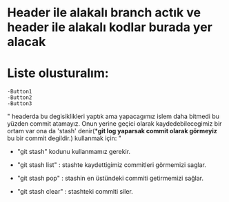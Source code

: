 # Header ile alakalı branch actık ve header ile alakalı kodlar burada yer alacak

# Liste olusturalım: 
    -Button1
    -Button2
    -Button3

   " headerda bu degisiklikleri yaptık ama yapacagımız islem  daha bitmedi bu yüzden commit atamayız. Onun yerine geçici olarak kaydedebilecegimiz bir ortam var ona da 'stash' denir(***git log yaparsak commit olarak görmeyiz** bu bir commit degildir.) kullanmak için: "
- "git stash" kodunu kullanmamız gerekir.

- "git stash list" : stashte kaydettigimiz commitleri görmemizi saglar.

- "git stash pop" : stashin en üstündeki commiti getirmemizi sağlar.

- "git stash clear" : stashteki commiti siler.

